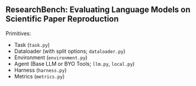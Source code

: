 ## ResearchBench: Evaluating Language Models on Scientific Paper Reproduction

Primitives:
- Task (```task.py```)
- Dataloader (with split options; ```dataloader.py```)
- Environment (```environment.py```)
- Agent (Base LLM or BYO Tools; ```llm.py```, ```local.py```)
- Harness (```harness.py```)
- Metrics (```metrics.py```)